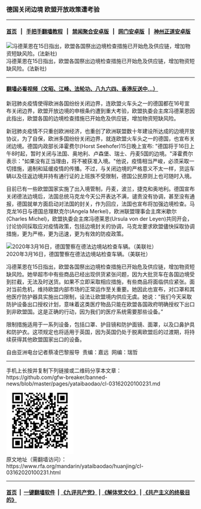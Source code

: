 ### 德国关闭边境  欧盟开放政策遭考验
------------------------

#### [首页](https://github.com/gfw-breaker/banned-news/blob/master/README.md) &nbsp;&nbsp;|&nbsp;&nbsp; [手把手翻墙教程](https://github.com/gfw-breaker/guides/wiki) &nbsp;&nbsp;|&nbsp;&nbsp; [禁闻聚合安卓版](https://github.com/gfw-breaker/bn-android) &nbsp;&nbsp;|&nbsp;&nbsp; [网门安卓版](https://github.com/oGate2/oGate) &nbsp;&nbsp;|&nbsp;&nbsp; [神州正道安卓版](https://github.com/SzzdOgate/update) 



<div id="headerimg">
 <img alt="冯德莱恩在15日指出，欧盟各国祭出边境检查措施已开始危及供应链，增加物资短缺风险。(法新社)" src="https://www.rfa.org/mandarin/yataibaodao/huanjing/cl-03162020100231.html/000_1PX96T.jpg/@@images/a3e321f2-4b71-46ea-8767-ff4e787cc4c7.jpeg" title="冯德莱恩在15日指出，欧盟各国祭出边境检查措施已开始危及供应链，增加物资短缺风险。(法新社)"/>
 <div id="headerimgcontents">
  <div id="headerimgcaption">
   <span>
    冯德莱恩在15日指出，欧盟各国祭出边境检查措施已开始危及供应链，增加物资短缺风险。(法新社)
   </span>
   <!-- zoomattribute -->
  </div>
  <!-- headerimgcaption -->
 </div>
 <!-- headerimagecontents -->
</div>

<hr/>


#### [翻墙必看视频（文昭、江峰、法轮功、八九六四、香港反送中...）](https://github.com/gfw-breaker/banned-news/blob/master/pages/link3.md)

<div id="storytext">
 <div>
  <div class="slot_header">
  </div>
 </div>
 <p>
 </p>
 <p>
  新冠肺炎疫情使得欧洲各国纷纷关闭边界，连欧盟火车头之一的德国都在16号宣布关闭边界，欧盟开放边境的申根条约遭到重大考验，欧盟执委会主席冯德莱恩因此指出，欧盟各国的边境检查措施已开始危及供应链，增加物资短缺风险。
 </p>
 <p>
  新冠肺炎疫情不只重创欧洲经济，也重创了欧洲联盟数十年建设所达成的边境开放协议，为了自保，欧洲多国纷纷关闭边界，就连欧盟火车头之一的德国，也宣布关闭边境。德国内政部长泽霍费尔(Horst Seehofer)15日晚上宣布: "德国将于16日上午8时起，暂时关闭与法国、奥地利、卢森堡、瑞士、丹麦5国的边境。"泽霍费尔表示："如果没有正当理由，将不被获准入境。"他说，疫情相当严峻，必须采取一切措施，遏制和延缓疫情的传播。不过，与关闭边境的严格意义不太一样，货运车辆以及往返边境并持有通行证的上班族不受限制，德国公民原则上也可随时入境。
 </p>
 <p>
 </p>
 <p>
 </p>
 <p>
  目前已有一些欧盟国家实施了出入境管制，丹麦，波兰，捷克和奥地利。德国宣布关闭德法边境后，法国总统马克龙今天公开表达不满，谴责没有协调，甚至没有通报，德国就单方面启动对法国的封关，作为回应，法国也宣布将加强边境检查。马克龙16日与德国总理默克尔(Angela Merkel)，欧洲联盟理事会主席米歇尔(Charles Michel)，欧盟执委会主席冯德莱恩(Ursula von der Leyen)共同开会，讨论协同採取应对疫情政策，包括边境封关的协调，马克龙要求欧盟儘快採取协调措施，更为严格，更为迅速，更为有效的防疫政策。
 </p>
 <p>
 </p>
 <p>
  <div class="image-inline captioned" style="width:1500px;">
   <div style="width:1500px;">
    <img alt="2020年3月16日，德国警察在德法边境站检查车辆。（美联社）" src="https://www.rfa.org/mandarin/yataibaodao/huanjing/cl-03162020100231.html/AP_20076308806924.jpg" title="2020年3月16日，德国警察在德法边境站检查车辆。（美联社）"/>
   </div>
   <div class="image-caption">
    <span style="width:1500px;">
     2020年3月16日，德国警察在德法边境站检查车辆。（美联社）
    </span>
    <span class="copyright">
    </span>
   </div>
  </div>
 </p>
 <p>
  冯德莱恩在15日指出，欧盟各国祭出边境检查措施已开始危及供应链，增加物资短缺风险。她举超市中有些商品已经出现供货紧张问题，因为大批货车在各国边境受到拦截，无法及时送货。如果不立即采取相应措施，有些商品将面临供应紧张。面对当前危机，维持欧盟内部市场的正常运作至关重要。她因此也宣布，对口罩和其他医疗防护器具实施出口限制，设法让欧盟境内供应无虞。她说：“我们今天采取防护设备出口授权计划，意味着这类医疗物品只能在欧盟各国政府明确授权下出口到非欧盟国。这是正确的行动，因为我们的医疗系统需要那些设备。”
 </p>
 <p>
  限制措施适用于一系列设备，包括口罩、护目镜和防护面镜、面罩，以及口鼻护具和防护衣。这项规定也将适用于英国，因为英国仍处于脱离欧盟后的过渡期，将持续获得其他欧盟国家出口的设备。
 </p>
 <p>
 </p>
 <p>
  自由亚洲电台记者蔡凌巴黎报导  责编：嘉远  网编：瑞哲
 </p>
</div>

<hr/>
手机上长按并复制下列链接或二维码分享本文章：<br/>
https://github.com/gfw-breaker/banned-news/blob/master/pages/yataibaodao/cl-03162020100231.md <br/>
<a href='https://github.com/gfw-breaker/banned-news/blob/master/pages/yataibaodao/cl-03162020100231.md'><img src='https://github.com/gfw-breaker/banned-news/blob/master/pages/yataibaodao/cl-03162020100231.md.png'/></a> <br/>
原文地址（需翻墙访问）：https://www.rfa.org/mandarin/yataibaodao/huanjing/cl-03162020100231.html


------------------------
#### [首页](https://github.com/gfw-breaker/banned-news/blob/master/README.md) &nbsp;|&nbsp; [一键翻墙软件](https://github.com/gfw-breaker/nogfw/blob/master/README.md) &nbsp;| [《九评共产党》](https://github.com/gfw-breaker/9ping.md/blob/master/README.md#九评之一评共产党是什么) | [《解体党文化》](https://github.com/gfw-breaker/jtdwh.md/blob/master/README.md) | [《共产主义的终极目的》](https://github.com/gfw-breaker/gczydzjmd.md/blob/master/README.md)


<img src='http://gfw-breaker.win/banned-news/pages/yataibaodao/cl-03162020100231.md' width='0px' height='0px'/>